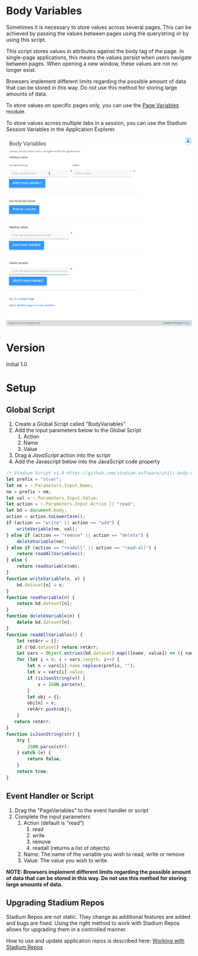 # Body Variables <!-- omit in toc -->

Sometimes it is necessary to store values across several pages. This can be achieved by passing the values between pages using the querystring or by using this script. 

This script stores values in attributes against the body tag of the page. In single-page applications, this means the values persist when users navigate between pages. When opening a new window, these values are not no longer exist. 

Browsers implement different limits regarding the possible amount of data that can be stored in this way. Do not use this method for storing large amounts of data.

To store values on specific pages only, you can use the [Page Variables](https://github.com/stadium-software/utils-page-variables) module. 

To store values across multiple tabs in a session, you can use the Stadium Session Variables in the Application Explorer. 

![](images/view1.gif)

# Version
Initial 1.0

# Setup

## Global Script
1. Create a Global Script called "BodyVariables"
2. Add the input parameters below to the Global Script
   1. Action
   2. Name
   3. Value
3. Drag a *JavaScript* action into the script
4. Add the Javascript below into the JavaScript code property
```javascript
/* Stadium Script v1.0 https://github.com/stadium-software/utils-body-variables */
let prefix = "stvar";
let nm = ~.Parameters.Input.Name;
nm = prefix + nm;
let val = ~.Parameters.Input.Value;
let action = ~.Parameters.Input.Action || "read";
let bd = document.body;
action = action.toLowerCase();
if (action == "write" || action == "add") {
    writeVariable(nm, val);
} else if (action == "remove" || action == "delete") {
    deleteVariable(nm);
} else if (action == "readall" || action == "read-all") {
    return readAllVariables();
} else {
    return readVariable(nm);
}
function writeVariable(n, v) {
    bd.dataset[n] = v;
}
function readVariable(n) {
    return bd.dataset[n];
}
function deleteVariable(n) {
    delete bd.dataset[n];
}
function readAllVariables() {
    let retArr = [];
    if (!bd.dataset) return retArr;
    let vars = Object.entries(bd.dataset).map(([name, value]) => ({ name, value }));
    for (let i = 0; i < vars.length; i++) {
        let n = vars[i].name.replace(prefix, "");
        let v = vars[i].value;
        if (isJsonString(v)) {
            v = JSON.parse(v);
        }
        let obj = {};
        obj[n] = v;
        retArr.push(obj);
    }
   return retArr;
}
function isJsonString(str) {
    try {
        JSON.parse(str);
    } catch (e) {
        return false;
    }
    return true;
}
```

## Event Handler or Script
1. Drag the "PageVariables" to the event handler or script
2. Complete the input parameters
   1. Action (default is "read")
      1. read
      2. write
      3. remove
      4. readall (returns a list of objects)
   2. Name: The name of the variable you wish to read, write or remove
   3. Value: The value you wish to write. 

**NOTE: Browsers implement different limits regarding the possible amount of data that can be stored in this way. Do not use this method for storing large amounts of data.**

## Upgrading Stadium Repos
Stadium Repos are not static. They change as additional features are added and bugs are fixed. Using the right method to work with Stadium Repos allows for upgrading them in a controlled manner. 

How to use and update application repos is described here: [Working with Stadium Repos](https://github.com/stadium-software/samples-upgrading)